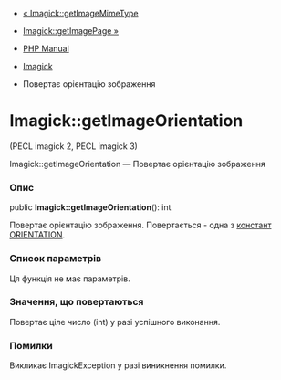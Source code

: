 - [« Imagick::getImageMimeType](imagick.getimagemimetype.md)
- [Imagick::getImagePage »](imagick.getimagepage.md)

- [PHP Manual](index.md)
- [Imagick](class.imagick.md)
- Повертає орієнтацію зображення

# Imagick::getImageOrientation

(PECL imagick 2, PECL imagick 3)

Imagick::getImageOrientation — Повертає орієнтацію зображення

### Опис

public **Imagick::getImageOrientation**(): int

Повертає орієнтацію зображення. Повертається - одна з
[констант
ORIENTATION](imagick.constants.md#imagick.constants.orientation).

### Список параметрів

Ця функція не має параметрів.

### Значення, що повертаються

Повертає ціле число (int) у разі успішного виконання.

### Помилки

Викликає ImagickException у разі виникнення помилки.
